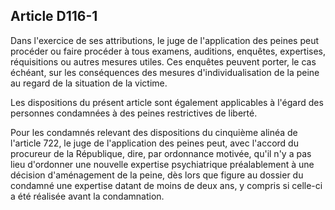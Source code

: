Article D116-1
----
Dans l'exercice de ses attributions, le juge de l'application des peines peut
procéder ou faire procéder à tous examens, auditions, enquêtes, expertises,
réquisitions ou autres mesures utiles. Ces enquêtes peuvent porter, le cas
échéant, sur les conséquences des mesures d'individualisation de la peine au
regard de la situation de la victime.

Les dispositions du présent article sont également applicables à l'égard des
personnes condamnées à des peines restrictives de liberté.

Pour les condamnés relevant des dispositions du cinquième alinéa de l'article
722, le juge de l'application des peines peut, avec l'accord du procureur de la
République, dire, par ordonnance motivée, qu'il n'y a pas lieu d'ordonner une
nouvelle expertise psychiatrique préalablement à une décision d'aménagement de
la peine, dès lors que figure au dossier du condamné une expertise datant de
moins de deux ans, y compris si celle-ci a été réalisée avant la condamnation.
